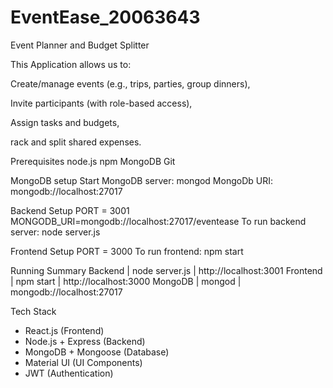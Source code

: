 # EventEase_20063643


Event Planner and Budget Splitter

This Application allows us to:

Create/manage events (e.g., trips, parties, group dinners),

Invite participants (with role-based access),

Assign tasks and budgets,

rack and split shared expenses.

Prerequisites 
node.js
npm
MongoDB
Git

MongoDB setup
Start MongoDB server: mongod
MongoDb URI: mongodb://localhost:27017

Backend Setup
PORT = 3001
MONGODB_URI=mongodb://localhost:27017/eventease
To run backend server: node server.js

Frontend Setup
PORT = 3000
To run frontend: npm start

Running Summary
Backend | node server.js | http://localhost:3001
Frontend | npm start | http://localhost:3000
MongoDB | mongod | mongodb://localhost:27017

Tech Stack
- React.js (Frontend)
- Node.js + Express (Backend)
- MongoDB + Mongoose (Database)
- Material UI (UI Components)
- JWT (Authentication)